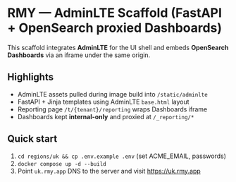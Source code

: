 # RMY — AdminLTE Scaffold (FastAPI + OpenSearch proxied Dashboards)

This scaffold integrates **AdminLTE** for the UI shell and embeds **OpenSearch Dashboards** via an iframe under the same origin.

## Highlights
- AdminLTE assets pulled during image build into `/static/adminlte`
- FastAPI + Jinja templates using AdminLTE `base.html` layout
- Reporting page `/t/{tenant}/reporting` wraps Dashboards iframe
- Dashboards kept **internal-only** and proxied at `/_reporting/*`

## Quick start
1) `cd regions/uk && cp .env.example .env` (set ACME_EMAIL, passwords)
2) `docker compose up -d --build`
3) Point `uk.rmy.app` DNS to the server and visit https://uk.rmy.app
